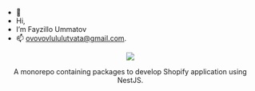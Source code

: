 - 👋
- Hi,
- I’m Fayzillo Ummatov
- 📫 ovovovlululutvata@gmail.com.

<!---
fayzillo95/fayzillo95 is a ✨ special ✨ repository because its `README.md` (this file) appears on your GitHub profile.
You can click the Preview link to take a look at your changes.
--->

<p align="center">
  <img src="https://blog.intception.me/assets/img/00.7943d22f.jpg" />
</p>

<p align="center">
  A monorepo containing packages to develop Shopify application using NestJS.<br />
</p>
<br />
